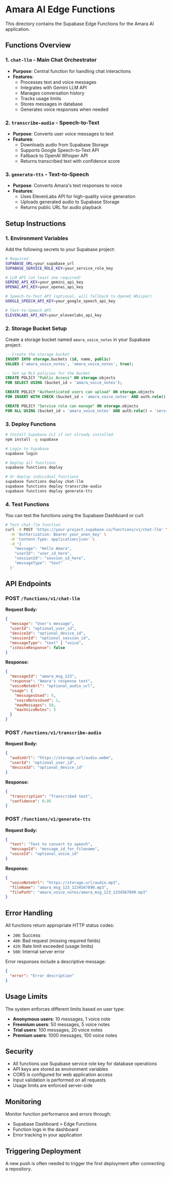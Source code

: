 # Amara AI Edge Functions

This directory contains the Supabase Edge Functions for the Amara AI application.

## Functions Overview

### 1. `chat-llm` - Main Chat Orchestrator
- **Purpose**: Central function for handling chat interactions
- **Features**:
  - Processes text and voice messages
  - Integrates with Gemini LLM API
  - Manages conversation history
  - Tracks usage limits
  - Stores messages in database
  - Generates voice responses when needed

### 2. `transcribe-audio` - Speech-to-Text
- **Purpose**: Converts user voice messages to text
- **Features**:
  - Downloads audio from Supabase Storage
  - Supports Google Speech-to-Text API
  - Fallback to OpenAI Whisper API
  - Returns transcribed text with confidence score

### 3. `generate-tts` - Text-to-Speech
- **Purpose**: Converts Amara's text responses to voice
- **Features**:
  - Uses ElevenLabs API for high-quality voice generation
  - Uploads generated audio to Supabase Storage
  - Returns public URL for audio playback

## Setup Instructions

### 1. Environment Variables

Add the following secrets to your Supabase project:

```bash
# Required
SUPABASE_URL=your_supabase_url
SUPABASE_SERVICE_ROLE_KEY=your_service_role_key

# LLM API (at least one required)
GEMINI_API_KEY=your_gemini_api_key
OPENAI_API_KEY=your_openai_api_key

# Speech-to-Text API (optional, will fallback to OpenAI Whisper)
GOOGLE_SPEECH_API_KEY=your_google_speech_api_key

# Text-to-Speech API
ELEVENLABS_API_KEY=your_elevenlabs_api_key
```

### 2. Storage Bucket Setup

Create a storage bucket named `amara_voice_notes` in your Supabase project:

```sql
-- Create the storage bucket
INSERT INTO storage.buckets (id, name, public) 
VALUES ('amara_voice_notes', 'amara_voice_notes', true);

-- Set up RLS policies for the bucket
CREATE POLICY "Public Access" ON storage.objects
FOR SELECT USING (bucket_id = 'amara_voice_notes');

CREATE POLICY "Authenticated users can upload" ON storage.objects
FOR INSERT WITH CHECK (bucket_id = 'amara_voice_notes' AND auth.role() = 'authenticated');

CREATE POLICY "Service role can manage" ON storage.objects
FOR ALL USING (bucket_id = 'amara_voice_notes' AND auth.role() = 'service_role');
```

### 3. Deploy Functions

```bash
# Install Supabase CLI if not already installed
npm install -g supabase

# Login to Supabase
supabase login

# Deploy all functions
supabase functions deploy

# Or deploy individual functions
supabase functions deploy chat-llm
supabase functions deploy transcribe-audio
supabase functions deploy generate-tts
```

### 4. Test Functions

You can test the functions using the Supabase Dashboard or curl:

```bash
# Test chat-llm function
curl -X POST 'https://your-project.supabase.co/functions/v1/chat-llm' \
  -H 'Authorization: Bearer your_anon_key' \
  -H 'Content-Type: application/json' \
  -d '{
    "message": "Hello Amara",
    "userId": "user_id_here",
    "sessionId": "session_id_here",
    "messageType": "text"
  }'
```

## API Endpoints

### POST `/functions/v1/chat-llm`

**Request Body:**
```json
{
  "message": "User's message",
  "userId": "optional_user_id",
  "deviceId": "optional_device_id",
  "sessionId": "optional_session_id",
  "messageType": "text" | "voice",
  "isVoiceResponse": false
}
```

**Response:**
```json
{
  "messageId": "amara_msg_123",
  "response": "Amara's response text",
  "voiceNoteUrl": "optional_audio_url",
  "usage": {
    "messagesUsed": 5,
    "voiceNotesUsed": 1,
    "maxMessages": 50,
    "maxVoiceNotes": 5
  }
}
```

### POST `/functions/v1/transcribe-audio`

**Request Body:**
```json
{
  "audioUrl": "https://storage.url/audio.webm",
  "userId": "optional_user_id",
  "deviceId": "optional_device_id"
}
```

**Response:**
```json
{
  "transcription": "Transcribed text",
  "confidence": 0.95
}
```

### POST `/functions/v1/generate-tts`

**Request Body:**
```json
{
  "text": "Text to convert to speech",
  "messageId": "message_id_for_filename",
  "voiceId": "optional_voice_id"
}
```

**Response:**
```json
{
  "voiceNoteUrl": "https://storage.url/audio.mp3",
  "fileName": "amara_msg_123_1234567890.mp3",
  "filePath": "amara_voice_notes/amara_msg_123_1234567890.mp3"
}
```

## Error Handling

All functions return appropriate HTTP status codes:

- `200`: Success
- `400`: Bad request (missing required fields)
- `429`: Rate limit exceeded (usage limits)
- `500`: Internal server error

Error responses include a descriptive message:

```json
{
  "error": "Error description"
}
```

## Usage Limits

The system enforces different limits based on user type:

- **Anonymous users**: 10 messages, 1 voice note
- **Freemium users**: 50 messages, 5 voice notes
- **Trial users**: 100 messages, 20 voice notes
- **Premium users**: 1000 messages, 100 voice notes

## Security

- All functions use Supabase service role key for database operations
- API keys are stored as environment variables
- CORS is configured for web application access
- Input validation is performed on all requests
- Usage limits are enforced server-side

## Monitoring

Monitor function performance and errors through:
- Supabase Dashboard > Edge Functions
- Function logs in the dashboard
- Error tracking in your application

## Triggering Deployment
A new push is often needed to trigger the first deployment after connecting a repository. 